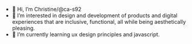 - 👋 Hi, I’m Christine/@ca-s92
- 👀 I’m interested in design and development of products and digital experiences that are inclusive, functional, all while being aesthetically pleasing. 
- 🌱 I’m currently learning ux design principles and javascript.
<!--- - 💞️ I’m looking to collaborate on ...
- 📫 How to reach me ...


ca-s92/ca-s92 is a ✨ special ✨ repository because its `README.md` (this file) appears on your GitHub profile.
You can click the Preview link to take a look at your changes.
--->

